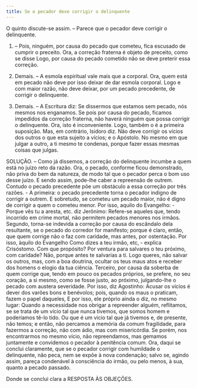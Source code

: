 ```yaml
---
title: Se o pecador deve corrigir o delinquente
---
```


O quinto discute-se assim. – Parece que o pecador deve corrigir o delinquente.  

1. – Pois, ninguém, por causa do pecado que cometeu, fica escusado de cumprir o preceito. Ora, a correção fraterna é objeto de preceito, como se disse Logo, por causa do pecado cometido não se deve preterir essa correção.  

2. Demais. – A esmola espiritual vale mais que a corporal. Ora, quem está em pecado não deve por isso deixar de dar esmola corporal. Logo e com maior razão, não deve deixar, por um pecado precedente, de corrigir o delinquente. 

3. Demais. – A Escritura diz: Se dissermos que estamos sem pecado, nós mesmos nos enganamos. Se pois por causa do pecado, ficamos impedidos da correção fraterna, não haverá ninguém que possa corrigir o delinquente. Ora, isto é inconveniente. Logo, também o é a primeira suposição.  Mas, em contrário, Isidoro diz. Não deve corrigir os vícios dos outros o que esta sujeito a vícios; e o Apóstolo. No mesmo em que julgar a outro, a ti mesmo te condenas, porque fazer essas mesmas coisas que julgas.  

SOLUÇÃO. – Como já dissemos, a correção do delinquente incumbe a quem está no juízo reto da razão. Ora, o pecado, conforme ficou demonstrado, não priva do bem da natureza, de modo tal que o pecador perca o bom uso desse juízo. E sendo assim, pode-lhe caber a repreensão de outrem.  Contudo o pecado precedente põe um obstáculo a essa correção por três razões. - A primeira: o pecado precedente torna o pecador indigno de corrigir a outrem. E sobretudo, se cometeu um pecado maior, não é digno de corrigir a quem o cometeu menor. Por isso, aquilo do Evangelho: - Porque vês tu a aresta, etc. diz Jerônimo: Refere-se aqueles que, tendo incorrido em crime mortal, não permitem pecados menores nos irmãos. Segundo, torna-se indevida a correção por causa do escândalo dela resultante, se o pecado do corredor for manifesto; porque é claro, então, que quem corrige não o faz com caridade, mas antes, por ostentação. Por isso, àquilo do Evangelho Como dizes a teu irmão, etc, - explica Crisóstomo. Com que propósito? Por ventura para salvares o teu próximo, com caridade? Não, porque antes te salvarias a ti. Logo queres, não salvar os outros, mas, com a boa doutrina, ocultar os teus maus atos e receber dos homens o elogio da tua ciência.  Terceiro, por causa da soberba de quem corrige que, tendo em pouco os pecados próprios, se prefere, no seu coração, a si mesmo, como se fosse justo, ao próximo, julgando-lhe o pecado com austera severidade. Por isso, diz Agostinho: Acusar os vícios é dever dos varões bons e benévolos; pois, quando os maus o praticam, fazem o papel daqueles, E por isso, ele próprio ainda o diz, no mesmo lugar: Quando a necessidade nos obrigar a repreender alguém, reflitamos, se se trata de um vício tal que nunca tivemos, que somos homem e poderíamos tê-lo tido. Ou que é um vicio tal que já tivemos e, de presente, não temos; e então, não percamos a memória da comum fragilidade, para fazermos a correção, não com ádio, mas com misericórdia. Se porém, nos encontrarmos no mesmo vício, não repreendamos, mas gemamos juntamente e convidemos o pecador à penitência comum.  Ora, daqui se conclui claramente, que se o pecador corrigir com humildade o delinquente, não peca, nem se expõe à nova condenação; salvo se, agindo assim, pareça condenável à consciência do irmão, ou pelo menos, à sua, quanto a pecado passado.  

Donde se conclui clara a RESPOSTA ÀS OBJEÇÕES.